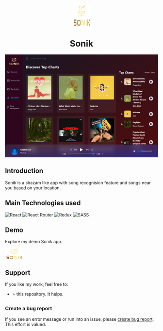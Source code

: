 <p>&nbsp;&nbsp;&nbsp;&nbsp;&nbsp;&nbsp;</p>
<div align="center">
<img width="60" height="68" alt="sonik app Logo" src="./src/assets/logo.svg"/>
</div>
<div align="center">
  <h1 align="center">Sonik</h1>
</div>


 <a href="https://sonik-app-khaled.netlify.app/">
<div align="center">
<img alt="sonik-app" width="950" src="./src/assets/sonik.png"/>
</div>
</a>


## Introduction

Sonik is a shazam like app with song recognision feature and songs near you based on your location.


## Main Technologies used
![React](https://img.shields.io/badge/react-%2320232a.svg?style=for-the-badge&logo=react&logoColor=%2361DAFB)
![React Router](https://img.shields.io/badge/React_Router-CA4245?style=for-the-badge&logo=react-router&logoColor=white)
![Redux](https://img.shields.io/badge/redux-%23593d88.svg?style=for-the-badge&logo=redux&logoColor=white)
![SASS](https://img.shields.io/badge/SASS-hotpink.svg?style=for-the-badge&logo=SASS&logoColor=white)

## Demo

Explore my demo Sonik app.

<div>
  <a href="https://sonik-app-khaled.netlify.app/" target="_blank">
    <img  alt="sonik-demo" height="35" src="./src/assets/logo.svg">
  </a>
</div>

## Support

If you like my work, feel free to:

- ⭐ this repository. It helps.



### Create a bug report

If you see an error message or run into an issue, please [create bug report](https://github.com/khaleddrashadd/sonik/issues). This effort is valued.


